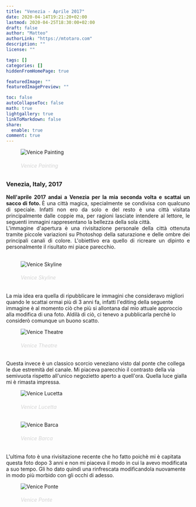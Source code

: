 ```yaml
---
title: "Venezia - Aprile 2017"
date: 2020-04-14T19:21:20+02:00
lastmod: 2020-04-25T18:30:00+02:00
draft: false
author: "Matteo"
authorLink: "https://mtotaro.com"
description: ""
license: ""

tags: []
categories: []
hiddenFromHomePage: true

featuredImage: ""
featuredImagePreview: ""

toc: false
autoCollapseToc: false
math: true
lightgallery: true
linkToMarkdown: false
share:
  enable: true
comment: true
---
```


<!--more-->
<figure>
    <img src="/images/uploads/venice/Venice4.jpg" alt="Venice Painting" style="">
    <figcaption> <h6 style="color:lightgrey;">Venice Painting</h6> </figcaption>
</figure>
<h3> Venezia, Italy, 2017 </h3>

<p style="text-align:justify;">
<strong>Nell'aprile 2017 andai a Venezia per la mia seconda volta e scattai un sacco di foto. </strong> È una città magica, specialmente se condivisa con qualcuno di speciale. Infatti non ero da solo e del resto è una città visitata principalmente dalle coppie ma, per ragioni lasciate intendere al lettore, le seguenti immagini rappresentano la bellezza della sola città.<br>
L'immagine d'apertura è una rivisitazione personale della città ottenuta tramite piccole variazioni su Photoshop della saturazione e delle ombre dei principali canali di colore. L'obiettivo era quello di ricreare un dipinto e personalmente il risultato mi piace parecchio.<br><br>
<figure>
    <img src="/images/uploads/venice/Venice9.jpg" alt="Venice Skyline" style="">
    <figcaption> <h6 style="color:lightgrey;">Venice Skyline</h6> </figcaption>
</figure>
La mia idea era quella di ripubblicare le immagini che consideravo migliori quando le scattai ormai più di 3 anni fa, infatti l'editing della seguente immagine è al momento ciò che più si allontana dal mio attuale approccio alla modifica di una foto. Aldilà di ciò, ci tenevo a pubblicarla perchè lo considerò comunque un buono scatto.
<figure>
    <img src="/images/uploads/venice/Venice2.jpg" alt="Venice Theatre" style="">
    <figcaption> <h6 style="color:lightgrey;">Venice Theatre</h6> </figcaption>
</figure>
Questa invece è un classico scorcio veneziano visto dal ponte che collega le due estremità del canale. Mi piaceva parecchio il contrasto della via semivuota rispetto all'unico negozietto aperto a quell'ora. Quella luce gialla mi è rimasta impressa.
<figure>
    <img src="/images/uploads/venice/Venice7.jpg" alt="Venice Lucetta" style="">
    <figcaption> <h6 style="color:lightgrey;">Venice Lucetta</h6> </figcaption>
</figure>

<figure>
    <img src="/images/uploads/venice/Venice5.jpg" alt="Venice Barca" style="">
    <figcaption> <h6 style="color:lightgrey;">Venice Barca</h6> </figcaption>
</figure>
L'ultima foto è una rivisitazione recente che ho fatto poichè mi è capitata questa foto dopo 3 anni e non mi piaceva il modo in cui la avevo modificata a suo tempo. Gli ho dato quindi una rinfrescata modificandola nuovamente in modo più morbido con gli occhi di adesso.
<figure>
    <img src="/images/uploads/venice/VeniceRivisitata.jpg" alt="Venice Ponte" style="">
    <figcaption> <h6 style="color:lightgrey;">Venice Ponte</h6> </figcaption>
</figure>
</p>